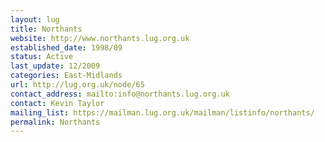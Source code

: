 ```yaml
---
layout: lug
title: Northants
website: http://www.northants.lug.org.uk
established_date: 1998/09
status: Active
last_update: 12/2009
categories: East-Midlands
url: http://lug.org.uk/node/65
contact_address: mailto:info@northants.lug.org.uk
contact: Kevin Taylor
mailing_list: https://mailman.lug.org.uk/mailman/listinfo/northants/
permalink: Northants
---
```


